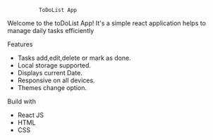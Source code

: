               ToDoList App

Welcome to the toDoList App! It's a simple react application helps to manage daily tasks efficiently

Features
- Tasks add,edit,delete or mark as done.
- Local storage supported.
- Displays current Date.
- Responsive on all devices.
- Themes change option.
 
Build with
- React JS
- HTML
- CSS
